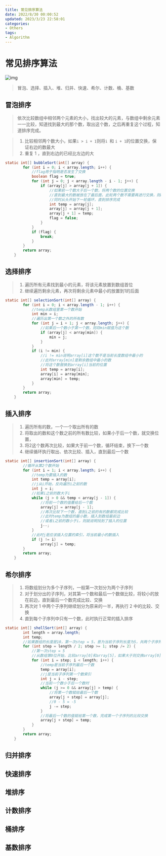 ```yaml
---
title: 常见排序算法
date: 2022/8/30 00:00:52
updated: 2023/3/23 22:58:01
categories:
- Others
tags:
- Algorithm
---
```


# **常见排序算法**

![img](https://typora-1308549476.cos.ap-nanjing.myqcloud.com/img/0B319B38-B70E-4118-B897-74EFA7E368F9.png)

> 冒泡、选择、插入、堆、归并、快速、希尔、计数、桶、基数

## 冒泡排序

> 依次比较数组中相邻两个元素的大小，找出较大的元素，与数组中剩余元素一一比较，知道找到最大的那个数，取出这个数，之后再重复这个过程，知道排序完成。

> 1. 比较相邻两个数大小，如果`i > i + 1`则将`i `和 `i + 1`的位置交换，保证右边的数最大
> 2. 重复 1 ，直到右边的已经比左边的大

```java
static int[] bubbleSort(int[] array) {
        for (int i = 0; i < array.length; i++) {
            //flag用于指明是否发生了交换
            boolean flag = true;
            for (int j = 0; j < array.length - i - 1; j++) {
                if (array[j] > array[j + 1]) {
                    //如果前一个数大于后一个数，将两个数的位置交换
                    //直到最大的数被放在了最后面，此轮两个数不需要再进行交换，则break
                    //同时从头开始下一轮循环，直到排序完成
                    int temp = array[j];
                    array[j] = array[j + 1];
                    array[j + 1] = temp;
                    flag = false;
                }
            }
            if (flag) {
                break;
            }
        }
        return array;
    }
```

## 选择排序

> 1. 遍历所有元素找到最小的元素，将该元素放置到数组首位
> 2. 继续遍历剩余元素，再次将剩余元素中最小的放置到1的后面

```java
static int[] selectionSort(int[] array) {
        for (int i = 0; i < array.length - 1; i++) {
            //temp从数组里第一个数开始
            int min = i;
            //遍历出第一个数之外的所有数
            for (int j = i + 1; j < array.length; j++) {
                //如果后一个数小于第一个数，则将min赋值为这个数
                if (array[j] < array[min]) {
                    min = j;
                }
            }
            if (i != min) {
                //i != min说明array[i]这个数不是当前长度数组中最小的
                //此时array[min]是剩余数组中最小的数
                //将这个数替换到array[i]当前的位置
                int temp = array[i];
                array[i] = array[min];
                array[min] = temp;
            }
        }
        return array;
    }
```

## 插入排序

> 1. 遍历所有的数，一个一个取出所有的数
> 2. 将取出的数和这个数之前的所有数比较，如果小于后一个数，就交换位置，
> 3. 将2这个数再次比较，如果大于前一个数，循环结束，换下一个数
> 4. 继续循环执行取出、依次比较、插入，直到最后一个数

```java
static int[] insertionSort(int[] array) {
        //循环从第2个数开始
        for (int i = 1; i < array.length; i++) {
            //temp为要插入的数
            int temp = array[i];
            //j从i开始，反向遍历i之前的数
            int j = i;
            //如果i之前的数大于i
            while (j > 0 && temp < array[j - 1]) {
                //将前一个数的值覆给后一个数
                array[j] = array[j - 1];
                //再次比较下一个数，直到i之前的有的数都完成比较
                //此时temp为数组的最小数，插入到数组最前边
                //或者i之前的数小于i，则就说明找到了插入的位置
                j--;
            }
            //此时j是应该插入位置的索引，将当前最小的数插入
            if (j != i)
                array[j] = temp;
        }
        return array;
    }
```

## 希尔排序

> 1. 将数组划分为多个子序列，一般第一次划分为两个子序列
> 2. 对于划分出的子序列，对其第一个数和最后一个数做比较，将较小的放在前边，直到最后一个数完成比较、交换
> 3. 再次对 1 中两个子序列继续划分为原来的一半，再执行 2 中的比较、交换
> 4. 直到每个子序列中只有一个数，此时执行正常的插入排序

```java
static int[] shellSort(int[] array) {
        int length = array.length;
        int temp;
        //如果数组的长度是10，第一次step = 5，意为当前子序列长度为5，共两个子序列
        for (int step = length / 2; step >= 1; step /= 2) {
            //第一次step = 5
            //从数组第0位开始，比较array[0]和array[5]，如果大于则交换array[0]和array[5]
            for (int i = step; i < length; i++) {
                //temp是当前子序列最后一个数
                temp = array[i];
                //j是当前子序列第一个数索引
                int j = i - step;
                //当前一个数小于后一个数时
                while (j >= 0 && array[j] > temp) {
                    //将第一个数赋给最后一个数
                    array[j + step] = array[j];
                    //0 - 5 = -5
                    j -= step;
                }
                //将最后一个数的值赋给第一个数，完成第一个子序列的比较交换
                array[j + step] = temp;
            }
        }
        return array;
    }
```



## 归并排序

## 快速排序

## 堆排序

## 计数排序

## 桶排序

## 基数排序

